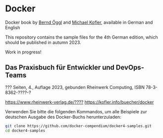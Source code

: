 # Docker

Docker book by [Bernd Öggl](https://webman.at) and [Michael Kofler](https://kofler.info), available in German and English

This repository contains the sample files for the 4th German edition, which should be published in autumn 2023.

Work in progress!

## Das Praxisbuch für Entwickler und DevOps-Teams

??? Seiten, 4.,  Auflage 2023, gebunden
Rheinwerk Computing, ISBN 78-3-8362-????-?

<https://www.rheinwerk-verlag.de/????>
<https://kofler.info/buecher/docker>

Verwenden Sie bitte die folgenden Kommandos, um alle Beispiele 
zur deutschen Ausgabe des Docker-Buchs herunterzuladen:

```bash
git clone https://github.com/docker-compendium/docker4-samples.git
cd docker4-samples
```

